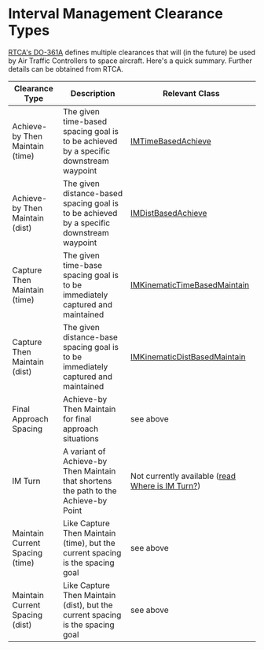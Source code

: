 # Interval Management Clearance Types

[RTCA's DO-361A](https://my.rtca.org/nc__store?search=do-361) defines multiple clearances that will (in the future) be used by Air Traffic Controllers to space aircraft. Here's a quick summary. Further details can be obtained from RTCA.

Clearance Type | Description | Relevant Class
--- | --- | ---
Achieve-by Then Maintain (time) | The given time-based spacing goal is to be achieved by a specific downstream waypoint | [IMTimeBasedAchieve](https://github.com/mitre/im_sample_algorithm/blob/master/include/imalgs/IMTimeBasedAchieve.h)
Achieve-by Then Maintain (dist) | The given distance-based spacing goal is to be achieved by a specific downstream waypoint | [IMDistBasedAchieve](https://github.com/mitre/im_sample_algorithm/blob/master/include/imalgs/IMDistBasedAchieve.h)
Capture Then Maintain (time) | The given time-base spacing goal is to be immediately captured and maintained | [IMKinematicTimeBasedMaintain](https://github.com/mitre/im_sample_algorithm/blob/master/include/imalgs/IMKinematicTimeBasedMaintain.h)
Capture Then Maintain (dist) | The given distance-base spacing goal is to be immediately captured and maintained | [IMKinematicDistBasedMaintain](https://github.com/mitre/im_sample_algorithm/blob/master/include/imalgs/IMKinematicDistBasedMaintain.h)
Final Approach Spacing | Achieve-by Then Maintain for final approach situations | see above
IM Turn | A variant of Achieve-by Then Maintain that shortens the path to the Achieve-by Point | Not currently available ([read Where is IM Turn?](where_is_im_turn.md))
Maintain Current Spacing (time) | Like Capture Then Maintain (time), but the current spacing is the spacing goal | see above
Maintain Current Spacing (dist) | Like Capture Then Maintain (dist), but the current spacing is the spacing goal | see above